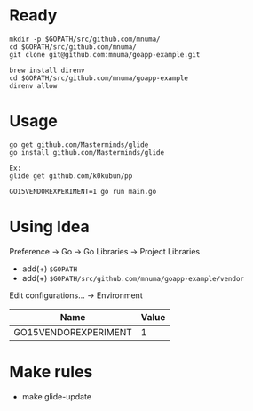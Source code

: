 # Ready

```
mkdir -p $GOPATH/src/github.com/mnuma/
cd $GOPATH/src/github.com/mnuma/
git clone git@github.com:mnuma/goapp-example.git
```

```
brew install direnv
cd $GOPATH/src/github.com/mnuma/goapp-example
direnv allow
```

# Usage

```
go get github.com/Masterminds/glide
go install github.com/Masterminds/glide
```

```
Ex:
glide get github.com/k0kubun/pp
```

```
GO15VENDOREXPERIMENT=1 go run main.go
```

# Using Idea

Preference → Go → Go Libraries → Project Libraries

- add(+) `$GOPATH`
- add(+) `$GOPATH/src/github.com/mnuma/goapp-example/vendor`

Edit configurations... → Environment


| Name| Value|
|-----|------|
|GO15VENDOREXPERIMENT     |1      |


# Make rules

- make glide-update